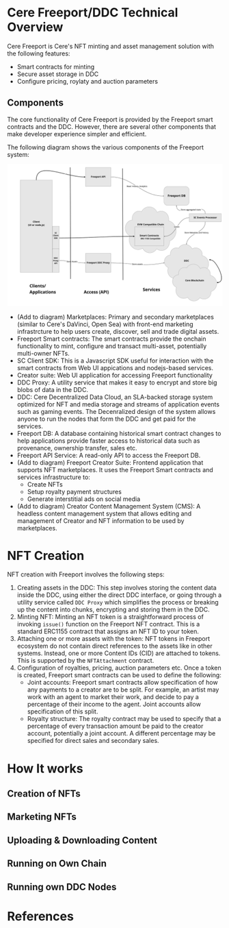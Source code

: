 # Cere Freeport/DDC Technical Overview

Cere Freeport is Cere's NFT minting and asset management solution with the following features:

-   Smart contracts for minting
-   Secure asset storage in DDC
-   Configure pricing, roylaty and auction parameters

## Components

The core functionality of Cere Freeport is provided by the Freeport smart contracts and the DDC. However, there are several other components that make developer experience simpler and efficient.

The following diagram shows the various components of the Freeport system:

![Architecture](architecture.jpg)

-   (Add to diagram) Marketplaces: Primary and secondary marketplaces (similar to Cere's DaVinci, Open Sea) with front-end marketing infrastrcture to help users create, discover, sell and trade digital assets.
-   Freeport Smart contracts: The smart contracts provide the onchain functionality to mint, configure and transact multi-asset, potentially multi-owner NFTs. 
-   SC Client SDK: This is a Javascript SDK useful for interaction with the smart contracts from Web UI appications and nodejs-based services.
-   Creator suite: Web UI application for accessing Freeport functionality
-   DDC Proxy: A utility service that makes it easy to encrypt and store big blobs of data in the DDC.
-   DDC: Cere Decentralized Data Cloud, an SLA-backed storage system optimized for NFT and media storage and streams of application events such as gaming events.  The Decenralized design of the system allows anyone to run the nodes that form the DDC and get paid for the services.
-   Freeport DB: A database containing historical smart contract changes to help applications provide faster access to historical data such as provenance, ownership transfer, sales etc.
-   Freeport API Service: A read-only API to access the Freeport DB.
-   (Add to diagram) Freeport Creator Suite: Frontend application that supports NFT marketplaces. It uses the Freeport Smart contracts and services infrastructure to:
    - Create NFTs
    - Setup royalty payment structures
    - Generate interstitial ads on social media
-   (Add to diagram) Creator Content Management System (CMS): A headless content management system that allows editing and management of 
    Creator and NFT information to be used by marketplaces.

# NFT Creation

NFT creation with Freeport involves the following steps:

1. Creating assets in the DDC: This step involves storing the content data inside the DDC, 
   using either the direct DDC interface, or going through a utility service called `DDC Proxy` 
   which simplifies the process or breaking up the content into chunks, encrypting and storing them in the DDC.
2. Minting NFT: Minting an NFT token is a straightforward process of invoking `issue()` function 
   on the Freeport NFT contract. This is a standard ERC1155 contract that assigns an NFT ID to your token.
3. Attaching one or more assets with the token: NFT tokens in Freeport ecosystem do not 
   contain direct references to the assets like in other systems. Instead, one or more Content IDs (CID) 
   are attached to tokens. This is supported by the `NFTAttachment` contract.
4. Configuration of royalties, pricing, auction parameters etc.  Once a token is created, Freeport smart 
   contracts can be used to define the following:
   - Joint accounts: Freeport smart contracts allow specification of how any payments to a creator are to be split. 
     For example, an artist may work with an agent to market their work, and decide to pay a percentage 
     of their income to the agent. Joint accounts allow specification of this split.
   - Royalty structure: The royalty contract may be used to specify that a percentage of every transaction 
     amount be paid to the creator account, potentially a joint account.  A different percentage may be specified 
     for direct sales and secondary sales.

# How It works

## Creation of NFTs


## Marketing NFTs
## Uploading & Downloading Content
## Running on Own Chain
## Running own DDC Nodes

# References